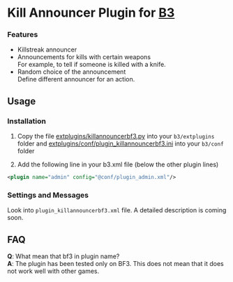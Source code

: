 # Kill Announcer Plugin for [B3](http://www.bigbrotherbot.net/ "BigBrotherBot")

### Features

- Killstreak announcer
- Announcements for kills with certain weapons  
  For example, to tell if someone is killed with a knife.
- Random choice of the announcement  
  Define different announcer for an action.

## Usage

### Installation
1. Copy the file [extplugins/killannouncerbf3.py](extplugins/killannouncerbf3.py) into your `b3/extplugins` folder and
[extplugins/conf/plugin_killannouncerbf3.ini](extplugins/conf/plugin_killannouncerbf3.ini) into your `b3/conf` folder

2. Add the following line in your b3.xml file (below the other plugin lines)
```xml
<plugin name="admin" config="@conf/plugin_admin.xml"/>
```

### Settings and Messages
Look into `plugin_killannouncerbf3.xml` file. A detailed description is coming soon.

## FAQ
**Q**: What mean that bf3 in plugin name?  
**A**: The plugin has been tested only on BF3. This does not mean that it does not work well with other games.
